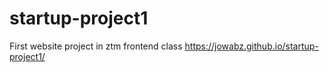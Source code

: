 # startup-project1
First website project in ztm frontend class
https://jowabz.github.io/startup-project1/
